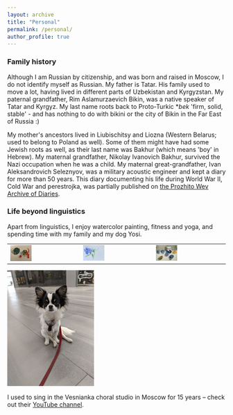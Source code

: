 ```yaml
---
layout: archive
title: "Personal"
permalink: /personal/
author_profile: true
---
```


### Family history

Although I am Russian by citizenship, and was born and raised in Moscow, I do not identify myself as Russian. My father is Tatar. His family used to move a lot, having lived in different parts of Uzbekistan and Kyrgyzstan. My paternal grandfather, Rim Aslamurzaevich Bikin, was a native speaker of Tatar and Kyrgyz. My last name roots back to Proto-Turkic **bek* 'firm, solid, stable' - and has nothing to do with bikini or the city of Bikin in the Far East of Russia :)  

My mother's ancestors lived in Liubischitsy and Liozna (Western Belarus; used to belong to Poland as well). Some of them might have had some Jewish roots as well, as their last name was Bakhur (which means 'boy' in Hebrew). My maternal grandfather, Nikolay Ivanovich Bakhur, survived the Nazi occupation when he was a child. My maternal great-grandfather, Ivan Aleksandrovich Seleznyov, was a military acoustic engineer and kept a diary for more than 50 years. This diary documenting his life during World War II, Cold War and perestrojka, was partially published on [the Prozhito Wev Archive of Diaries](https://prozhito.org/person/1799).


### Life beyond linguistics

Apart from linguistics, I enjoy watercolor painting, fitness and yoga, and spending time with my family and my dog Yosi. 



<table><tr>
<td> <img src="/images/christmas.jpg" alt="Drawing" style="width: 32%"/> </td>
<td> <img src="/images/hydrangea.jpeg" alt="Drawing" style="width: 32%"/> </td>
<td> <img src="/images/plums.jpg" alt="Drawing" style="width: 32%"/> </td>
</tr></table>

<img src="/images/yosi1.jpg" alt="drawing" width="200"/>

I used to sing in the Vesnianka choral studio in Moscow for 15 years – check out their [YouTube channel](https://www.youtube.com/user/VesniankaRu).
